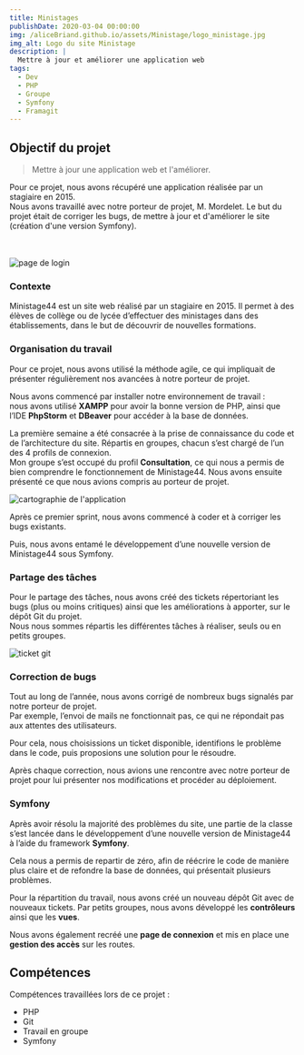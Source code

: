 ```yaml
---
title: Ministages
publishDate: 2020-03-04 00:00:00
img: /aliceBriand.github.io/assets/Ministage/logo_ministage.jpg
img_alt: Logo du site Ministage
description: |
  Mettre à jour et améliorer une application web
tags:
  - Dev
  - PHP
  - Groupe
  - Symfony
  - Framagit
---
```


## Objectif du projet

> Mettre à jour une application web et l'améliorer.

Pour ce projet, nous avons récupéré une application réalisée par un stagiaire en 2015.  
Nous avons travaillé avec notre porteur de projet, M. Mordelet. Le but du projet était de corriger les bugs, de mettre à jour et d'améliorer le site (création d'une version Symfony).  
<br></br>

![page de login](/aliceBriand.github.io/assets/Ministage/login_ministage.png)

### Contexte

Ministage44 est un site web réalisé par un stagiaire en 2015. Il permet à des élèves de collège ou de lycée d’effectuer des ministages dans des établissements, dans le but de découvrir de nouvelles formations.

### Organisation du travail

Pour ce projet, nous avons utilisé la méthode agile, ce qui impliquait de présenter régulièrement nos avancées à notre porteur de projet.

Nous avons commencé par installer notre environnement de travail :  
nous avons utilisé **XAMPP** pour avoir la bonne version de PHP, ainsi que l’IDE **PhpStorm** et **DBeaver** pour accéder à la base de données.

La première semaine a été consacrée à la prise de connaissance du code et de l’architecture du site. Répartis en groupes, chacun s’est chargé de l’un des 4 profils de connexion.  
Mon groupe s’est occupé du profil **Consultation**, ce qui nous a permis de bien comprendre le fonctionnement de Ministage44. Nous avons ensuite présenté ce que nous avions compris au porteur de projet.

![cartographie de l'application](/aliceBriand.github.io/assets/Ministage/cartographie.png)

Après ce premier sprint, nous avons commencé à coder et à corriger les bugs existants.

Puis, nous avons entamé le développement d’une nouvelle version de Ministage44 sous Symfony.

### Partage des tâches

Pour le partage des tâches, nous avons créé des tickets répertoriant les bugs (plus ou moins critiques) ainsi que les améliorations à apporter, sur le dépôt Git du projet.  
Nous nous sommes répartis les différentes tâches à réaliser, seuls ou en petits groupes.

![ticket git](/aliceBriand.github.io/assets/Ministage/ticket.png)

### Correction de bugs

Tout au long de l’année, nous avons corrigé de nombreux bugs signalés par notre porteur de projet.  
Par exemple, l’envoi de mails ne fonctionnait pas, ce qui ne répondait pas aux attentes des utilisateurs.

Pour cela, nous choisissions un ticket disponible, identifions le problème dans le code, puis proposions une solution pour le résoudre.

Après chaque correction, nous avions une rencontre avec notre porteur de projet pour lui présenter nos modifications et procéder au déploiement.

### Symfony

Après avoir résolu la majorité des problèmes du site, une partie de la classe s’est lancée dans le développement d’une nouvelle version de Ministage44 à l’aide du framework **Symfony**.

Cela nous a permis de repartir de zéro, afin de réécrire le code de manière plus claire et de refondre la base de données, qui présentait plusieurs problèmes.

Pour la répartition du travail, nous avons créé un nouveau dépôt Git avec de nouveaux tickets. Par petits groupes, nous avons développé les **contrôleurs** ainsi que les **vues**.

Nous avons également recréé une **page de connexion** et mis en place une **gestion des accès** sur les routes.

## Compétences

Compétences travaillées lors de ce projet :

- PHP  
- Git  
- Travail en groupe  
- Symfony
